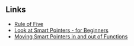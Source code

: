 ## Links
- [Rule of Five](https://cpppatterns.com/patterns/rule-of-five.html)
- [Look at Smart Pointers - for Beginners](https://www.internalpointers.com/post/beginner-s-look-smart-pointers-modern-c)
- [Moving Smart Pointers in and out of Functions](https://www.internalpointers.com/post/move-smart-pointers-and-out-functions-modern-c)